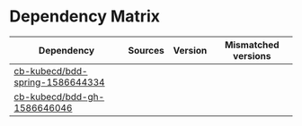 # Dependency Matrix

Dependency | Sources | Version | Mismatched versions
---------- | ------- | ------- | -------------------
[cb-kubecd/bdd-spring-1586644334](https://github.com/cb-kubecd/bdd-spring-1586644334.git) |  | []() | 
[cb-kubecd/bdd-gh-1586646046](https://github.com/cb-kubecd/bdd-gh-1586646046.git) |  | []() | 
